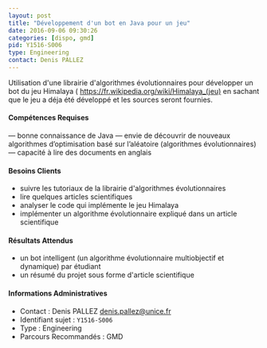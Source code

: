 ```yaml
---
layout: post
title: "Développement d'un bot en Java pour un jeu"
date: 2016-09-06 09:30:26
categories: [dispo, gmd]
pid: Y1516-S006
type: Engineering
contact: Denis PALLEZ
---
```

       
Utilisation d'une librairie d'algorithmes évolutionnaires pour développer un bot du jeu Himalaya ( https://fr.wikipedia.org/wiki/Himalaya_(jeu) en sachant que le jeu a déja été développé et les sources seront fournies.

#### Compétences Requises
— bonne connaissance de Java
— envie de découvrir de nouveaux algorithmes d’optimisation basé sur l’aléatoire (algorithmes
évolutionnaires)
— capacité à lire des documents en anglais


#### Besoins Clients
+ suivre les tutoriaux de la librairie d'algorithmes évolutionnaires
+ lire quelques articles scientifiques
+ analyser le code qui implémente le jeu Himalaya
+ implémenter un algorithme évolutionnaire expliqué dans un article scientifique

#### Résultats Attendus
+ un bot intelligent (un algorithme évolutionnaire multiobjectif et dynamique) par étudiant
+ un résumé du projet sous forme d'article scientifique
     

#### Informations Administratives
  * Contact : Denis PALLEZ <denis.pallez@unice.fr>
  * Identifiant sujet : `Y1516-S006`
  * Type : Engineering
  * Parcours Recommandés : GMD
     
